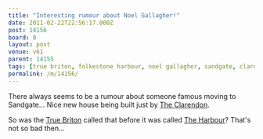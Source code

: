 ```yaml
---
title: "Interesting rumour about Noel Gallagher!"
date: 2011-02-22T22:56:17.000Z
post: 14156
board: 8
layout: post
venue: v61
parent: 14155
tags: [true briton, folkestone harbour, noel gallagher, sandgate, clarendon, harbour]
permalink: /m/14156/
---
```

There always seems to be a rumour about someone famous moving to Sandgate... Nice new house being built just by <a href="/wiki/clarendon">The Clarendon</a>.

So was the <a href="/wiki/true+briton">True Briton</a> called that before it was called <a href="/wiki/harbour">The Harbour</a>? That's not so bad then...
